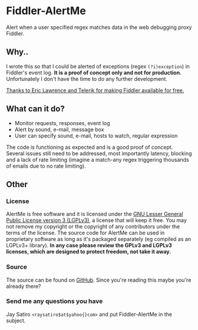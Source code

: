 Fiddler-AlertMe
===============

Alert when a user specified regex matches data in the web debugging proxy Fiddler.

Why..
-----

I wrote this so that I could be alerted of exceptions (regex `(?i)exception`) in Fiddler's event log. **It is a proof of concept only and not for production.** Unfortunately I don't have the time to do any further development.

[Thanks to Eric Lawrence and Telerik for making Fiddler available for free.](http://www.telerik.com/fiddler)

What can it do?
---------------

* Monitor requests, responses, event log
* Alert by sound, e-mail, message box
* User can specify sound, e-mail, hosts to watch, regular expression

The code is functioning as expected and is a good proof of concept. Several issues still need to be addressed, most importantly latency, blocking and a lack of rate limiting (imagine a match-any regex triggering thousands of emails due to no rate limiting).

Other
-----


### License

AlertMe is free software and it is licensed under the [GNU Lesser General Public License version 3 (LGPLv3)](http://www.gnu.org/licenses/lgpl-3.0.html), a license that will keep it free. You may not remove my copyright or the copyright of any contributors under the terms of the license. The source code for AlertMe can be used in proprietary software as long as it's packaged separately (eg compiled as an LGPLv3+ library). **In any case please review the GPLv3 and LGPLv3 licenses, which are designed to protect freedom, not take it away.**

### Source

The source can be found on [GitHub](https://github.com/jay/Fiddler-AlertMe). Since you're reading this maybe you're already there?

### Send me any questions you have

Jay Satiro `<raysatiro$at$yahoo{}com>` and put Fiddler-AlertMe in the subject.
